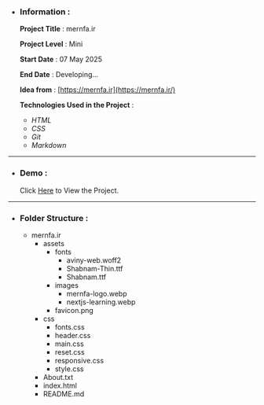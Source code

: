 - ### Information :

  **Project Title** : mernfa.ir

  **Project Level** : Mini

  **Start Date** : 07 May 2025

  **End Date** : Developing...

  **Idea from** : [https://mernfa.ir](https://mernfa.ir/)

  **Technologies Used in the Project** :

  - *HTML*
  - *CSS*
  - *Git*
  - *Markdown*

---

- ### Demo :

  Click [Here](https://hojjatgholamzadeh1997.github.io/mernfa.ir/) to View the Project.

---

- ### Folder Structure :

  + mernfa.ir
    + assets
      + fonts
        + aviny-web.woff2
        + Shabnam-Thin.ttf
        + Shabnam.ttf
      + images
        + mernfa-logo.webp
        + nextjs-learning.webp
      + favicon.png
    + css
      + fonts.css
      + header.css
      + main.css
      + reset.css
      + responsive.css
      + style.css
    + About.txt
    + index.html
    + README.md
